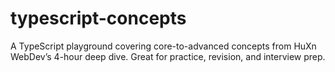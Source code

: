 # typescript-concepts
A TypeScript playground covering core-to-advanced concepts from HuXn WebDev’s 4-hour deep dive. Great for practice, revision, and interview prep.
